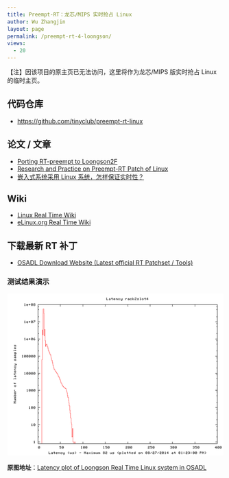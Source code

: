 ```yaml
---
title: Preempt-RT：龙芯/MIPS 实时抢占 Linux
author: Wu Zhangjin
layout: page
permalink: /preempt-rt-4-loongson/
views:
  - 20
---
```

【注】因该项目的原主页已无法访问，这里将作为龙芯/MIPS 版实时抢占 Linux 的临时主页。

## 代码仓库

  * <https://github.com/tinyclub/preempt-rt-linux>

## 论文 / 文章

  * [Porting RT-preempt to Loongson2F][1]
  * [Research and Practice on Preempt-RT Patch of Linux][2]
  * [嵌入式系统采用 Linux 系统，怎样保证实时性？][3]

## Wiki
    
  * [Linux Real Time Wiki][4]
  * [eLinux.org Real Time Wiki][5]

## 下载最新 RT 补丁

  * [OSADL Download Website (Latest official RT Patchset / Tools)][6]

### 测试结果演示

![Loongson 2F Real Time Latency][7]

**原图地址**：[Latency plot of Loongson Real Time Linux system in OSADL][8]




 [1]: http://lwn.net/images/conf/rtlws11/papers/proc/p14.pdf
 [2]: http://www.docin.com/p-170582115.html
 [3]: /how-to-make-a-linux-system-real-time/
 [4]: http://rt.wiki.kernel.org/index.php/Main_Page
 [5]: http://www.elinux.org/Real_Time
 [6]: http://www.osadl.org/Downloads.downloads.0.html
 [7]: /wp-content/uploads/2015/07/loongson-2f-preempt-rt-latency.gif
 [8]: https://www.osadl.org/Latency-plot-of-system-in-rack-2-slot.qa-latencyplot-r2s4.0.html?latencies=&showno=&slider=159
